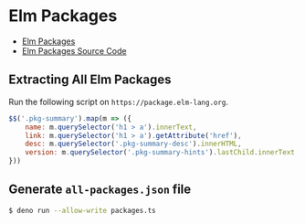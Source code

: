 # Elm Packages

- [Elm Packages](https://package.elm-lang.org/)
- [Elm Packages Source Code](https://github.com/elm/package.elm-lang.org/)

## Extracting All Elm Packages

Run the following script on `https://package.elm-lang.org`.

```javascript
$$('.pkg-summary').map(m => ({
    name: m.querySelector('h1 > a').innerText,
    link: m.querySelector('h1 > a').getAttribute('href'),
    desc: m.querySelector('.pkg-summary-desc').innerHTML,
    version: m.querySelector('.pkg-summary-hints').lastChild.innerText,
}))
```

## Generate `all-packages.json` file

```sh
$ deno run --allow-write packages.ts
```
